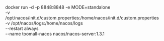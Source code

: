 docker run -d -p 8848:8848 -e MODE=standalone \
-v /opt/nacos/init.d/custom.properties:/home/nacos/init.d/custom.properties \
-v /opt/nacos/logs:/home/nacos/logs \
--restart always \
--name toomall-nacos nacos/nacos-server:1.3.1
